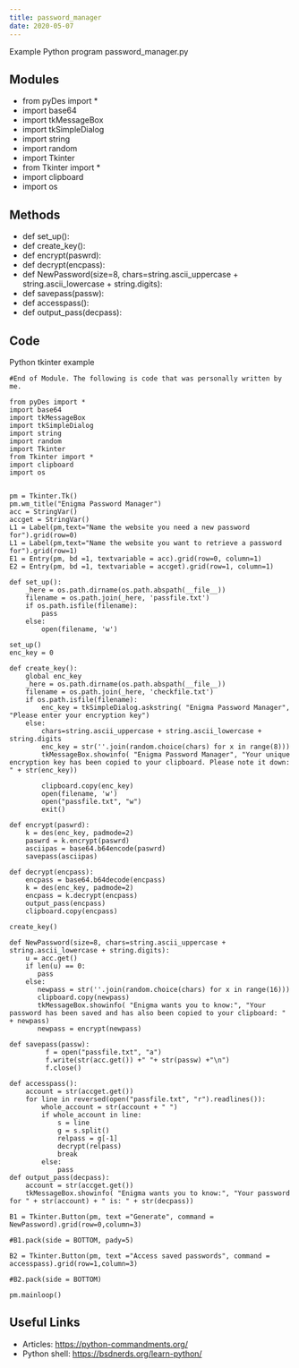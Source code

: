 ```yaml
---
title: password_manager
date: 2020-05-07
---
```

Example Python program password_manager.py

## Modules

* from pyDes import *
* import base64
* import tkMessageBox
* import tkSimpleDialog
* import string
* import random
* import Tkinter
* from Tkinter import *
* import clipboard 
* import os

## Methods

* def set_up():
* def create_key():
* def encrypt(paswrd):
* def decrypt(encpass):
* def NewPassword(size=8, chars=string.ascii_uppercase + string.ascii_lowercase + string.digits):
* def savepass(passw):
* def accesspass():
* def output_pass(decpass):

## Code

Python tkinter example

    #End of Module. The following is code that was personally written by me.
    
    from pyDes import *
    import base64
    import tkMessageBox
    import tkSimpleDialog
    import string
    import random
    import Tkinter
    from Tkinter import *
    import clipboard 
    import os
    
    
    pm = Tkinter.Tk()
    pm.wm_title("Enigma Password Manager")
    acc = StringVar()
    accget = StringVar()
    L1 = Label(pm,text="Name the website you need a new password for").grid(row=0)
    L1 = Label(pm,text="Name the website you want to retrieve a password for").grid(row=1)
    E1 = Entry(pm, bd =1, textvariable = acc).grid(row=0, column=1)
    E2 = Entry(pm, bd =1, textvariable = accget).grid(row=1, column=1)
    
    def set_up():
        _here = os.path.dirname(os.path.abspath(__file__))
        filename = os.path.join(_here, 'passfile.txt')
        if os.path.isfile(filename): 
            pass
        else:
            open(filename, 'w')
    
    set_up()
    enc_key = 0
    
    def create_key():
        global enc_key
        _here = os.path.dirname(os.path.abspath(__file__))
        filename = os.path.join(_here, 'checkfile.txt')
        if os.path.isfile(filename):
            enc_key = tkSimpleDialog.askstring( "Enigma Password Manager", "Please enter your encryption key")        
        else:
            chars=string.ascii_uppercase + string.ascii_lowercase + string.digits
            enc_key = str(''.join(random.choice(chars) for x in range(8)))
            tkMessageBox.showinfo( "Enigma Password Manager", "Your unique encryption key has been copied to your clipboard. Please note it down: " + str(enc_key))
    
            clipboard.copy(enc_key)
            open(filename, 'w')
            open("passfile.txt", "w")
            exit()
            
    def encrypt(paswrd):
        k = des(enc_key, padmode=2)
        paswrd = k.encrypt(paswrd)
        asciipas = base64.b64encode(paswrd)
        savepass(asciipas)    
        
    def decrypt(encpass):
        encpass = base64.b64decode(encpass)
        k = des(enc_key, padmode=2)
        encpass = k.decrypt(encpass)
        output_pass(encpass)
        clipboard.copy(encpass)
    
    create_key()         
             
    def NewPassword(size=8, chars=string.ascii_uppercase + string.ascii_lowercase + string.digits):
        u = acc.get()
        if len(u) == 0:
           pass
        else: 
           newpass = str(''.join(random.choice(chars) for x in range(16)))
           clipboard.copy(newpass)
           tkMessageBox.showinfo( "Enigma wants you to know:", "Your password has been saved and has also been copied to your clipboard: " + newpass)
           newpass = encrypt(newpass)  
       
    def savepass(passw):
             f = open("passfile.txt", "a")
             f.write(str(acc.get()) +" "+ str(passw) +"\n")
             f.close()
             
    def accesspass():
        account = str(accget.get())
        for line in reversed(open("passfile.txt", "r").readlines()):
            whole_account = str(account + " ")
            if whole_account in line:
                s = line
                g = s.split()
                relpass = g[-1]
                decrypt(relpass)
                break
            else:
                pass
    def output_pass(decpass):
        account = str(accget.get())
        tkMessageBox.showinfo( "Enigma wants you to know:", "Your password for " + str(account) + " is: " + str(decpass))
    
    B1 = Tkinter.Button(pm, text ="Generate", command = NewPassword).grid(row=0,column=3)
    
    #B1.pack(side = BOTTOM, pady=5)
    
    B2 = Tkinter.Button(pm, text ="Access saved passwords", command = accesspass).grid(row=1,column=3)
    
    #B2.pack(side = BOTTOM)
    
    pm.mainloop()
    
    
    

## Useful Links

- Articles: https://python-commandments.org/
- Python shell: https://bsdnerds.org/learn-python/
